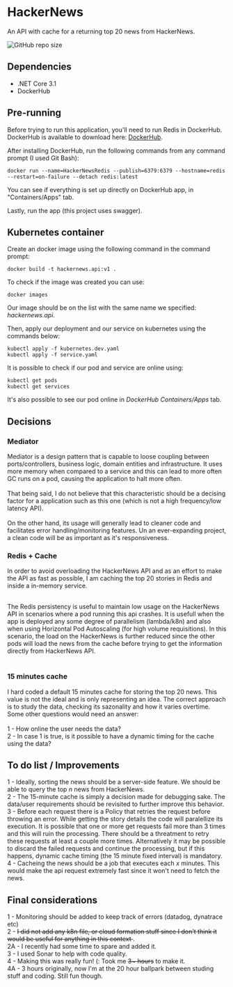 # HackerNews
An API with cache for a returning top 20 news from HackerNews.

![GitHub repo size](https://img.shields.io/github/repo-size/grgoncal/HackerNews?style=flat-square)

## Dependencies

- .NET Core 3.1
- DockerHub

## Pre-running

Before trying to run this application, you'll need to run Redis in DockerHub. DockerHub is available to download here: [DockerHub](https://hub.docker.com/editions/community/docker-ce-desktop-windows). 

After installing DockerHub, run the following commands from any command prompt (I used Git Bash):

```
docker run --name=HackerNewsRedis --publish=6379:6379 --hostname=redis --restart=on-failure --detach redis:latest
```

You can see if everything is set up directly on DockerHub app, in "Containers/Apps" tab. 

Lastly, run the app (this project uses swagger).

## Kubernetes container

Create an docker image using the following command in the command prompt:

```
docker build -t hackernews.api:v1 .
```

To check if the image was created you can use:

```
docker images
```

Our image should be on the list with the same name we specified: <i>hackernews.api</i>.

Then, apply our deployment and our service on kubernetes using the commands below:

```
kubectl apply -f kubernetes.dev.yaml
kubectl apply -f service.yaml
```

It is possible to check if our pod and service are online using:

```
kubectl get pods
kubectl get services
```

It's also possible to see our pod online in <i>DockerHub Containers/Apps</i> tab.

## Decisions

### Mediator
Mediator is a design pattern that is capable to loose coupling between ports/controllers, business logic, domain entities and infrastructure. It uses more memory when compared to a service and this can lead to more often GC runs on a pod, causing the application to halt more often.<br><br>
That being said, I do not believe that this characteristic should be a decising factor for a application such as this one (which is not a high frequency/low latency API). <br><br>
On the other hand, its usage will generally lead to cleaner code and facilitates error handling/monitoring features. Un an ever-expanding project, a clean code will be as important as it's responsiveness.

### Redis + Cache
In order to avoid overloading the HackerNews API and as an effort to make the API as fast as possible, I am caching the top 20 stories in Redis and inside a in-memory service. <br><br>

The Redis persistency is useful to maintain low usage on the HackerNews API in scenarios where a pod running this api crashes. It is usefull when the app is deployed any some degree of parallelism (lambda/k8n) and also when using Horizontal Pod Autoscaling (for high volume requisitions). In this scenario, the load on the HackerNews is further reduced since the other pods will load the news from the cache before trying to get the information directly from HackerNews API. <br><br>

### 15 minutes cache
I hard coded a default 15 minutes cache for storing the top 20 news. This value is not the ideal and is only representing an idea. The correct approach is to study the data, checking its sazonality and how it varies overtime. Some other questions would need an answer: <br><br>
1 - How online the user needs the data? <br>
2 - In case 1 is true, is it possible to have a dynamic timing for the cache using the data? 

## To do list / Improvements

1 - Ideally, sorting the news should be a server-side feature. We should be able to query the top <i>n</i> news from HackerNews.<br>
2 - The 15-minute cache is simply a decision made for debugging sake. The data/user requirements should be revisited to further improve this behavior.<br>
3 - Before each request there is a Policy that retries the request before throwing an error. While getting the story details the code will paralellize its execution. It is possible that one or more get requests fail more than 3 times and this will ruin the processing. There should be a threatment to retry these requests at least a couple more times. Alternatively it may be possible to discard the failed requests and continue the processing, but if this happens, dynamic cache timing (the 15 minute fixed interval) is mandatory.<br>
4 - Cacheing the news should be a job that executes each <i>x</i> minutes. This would make the api request extremely fast since it won't need to fetch the news.

## Final considerations

1 - Monitoring should be added to keep track of errors (datadog, dynatrace etc)<br>
2 - <s>I did not add any k8n file, or cloud formation stuff since I don't think it would be useful for anything in this context </s>.<br>
2A - I recently had some time to spare and added it. <br>
3 - I used Sonar to help with code quality. <br>
4 - Making this was really fun! (: Took me <s>3~ hours</s> to make it. <br>
4A - 3 hours originally, now I'm at the 20 hour ballpark between studing stuff and coding. Still fun though.
